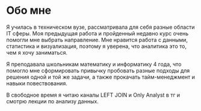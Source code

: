 # Обо мне
Я училась в техническом вузе, рассматривала для себя разные области IT сферы. Моя предыдущая работа и пройденный недавно курс очень помогли мне выбрать направление. Мне нравится работа с данными, статистика и визуализация, поэтому я уверена, что аналитика это то, чем я хочу заниматься.

Я преподавала школьникам математику и информатику 4 года, что помогло мне сформировать привычку пробовать разные подходы для решения одной и той же задачи, а также прокачать тайм-менеджмент и навыки повествования.

В свободное время я читаю каналы LEFT JOIN и Only Analyst в тг и смотрю лекции по анализу данных.

